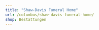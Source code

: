 ```yaml
---
title: "Shaw-Davis Funeral Home"
url: /columbus/shaw-davis-funeral-home/
shop: Bestattungen
---
```

